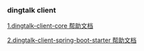 ### dingtalk client

[1.dingtalk-client-core 帮助文档](./dingtalk-client-core/README.md)

[2.dingtalk-client-spring-boot-starter 帮助文档](./dingtalk-client-spring-boot-starter/README.md)